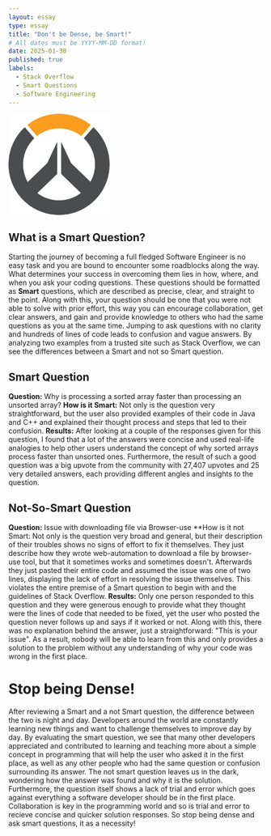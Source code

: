 ```yaml
---
layout: essay
type: essay
title: "Don't be Dense, be Smart!"
# All dates must be YYYY-MM-DD format!
date: 2025-01-30
published: true
labels:
  - Stack Overflow
  - Smart Questions
  - Software Engineering
---
```


<img width="200px" class="rounded float-start pe-4" src="../img/Overwatch_circle_logo.svg.png">

## What is a Smart Question?
Starting the journey of becoming a full fledged Software Engineer is no easy task and you are bound to encounter some roadblocks along the way. What determines your success in overcoming them lies in how, where, and when you ask your coding questions. These questions should be formatted as **Smart** questions, which are described as precise, clear, and straight to the point. Along with this, your question should be one that you were not able to solve with prior effort, this way you can encourage collaboration, get clear answers, and gain and provide knowledge to others who had the same questions as you at the same time. 
Jumping to ask questions with no clarity and hundreds of lines of code leads to confusion and vague answers. By analyzing two examples from a trusted site such as Stack Overflow, we can see the differences between a Smart and not so Smart question.


## Smart Question 
**Question:** Why is processing a sorted array faster than processing an unsorted array?
**How is it Smart:** Not only is the question very straightforward, but the user also provided examples of their code in Java and C++ and explained their thought process and steps that led to their confusion. 
**Results:** After looking at a couple of the responses given for this question, I found that a lot of the answers were concise and used real-life analogies to help other users understand the concept of why sorted arrays process faster than unsorted ones.
Furthermore, the result of such a good question was a big upvote from the community with 27,407 upvotes and 25 very detailed answers, each providing different angles and insights to the question. 


## Not-So-Smart Question
**Question:** Issue with downloading file via Browser-use
**How is it not Smart: Not only is the question very broad and general, but their description of their troubles shows no signs of effort to fix it themselves. They just describe how they wrote web-automation to download a file by browser-use tool, but that it sometimes works and sometimes doesn't. Afterwards they just pasted their entire code and assumed the issue was one of two lines, displaying the lack of effort in resolving the issue themselves. This violates the entire premise of a Smart question to begin with and the guidelines of Stack Overflow.
**Results:** Only one person responded to this question and they were generous enough to provide what they thought were the lines of code that needed to be fixed, yet the user who posted the question never follows up and says if it worked or not. Along with this, there was no explanation behind the answer, just a straightforward: "This is your issue". As a result, nobody will be able to learn from this and only provides a solution to the problem without any understanding of why your code was wrong in the first place.

# Stop being Dense!
After reviewing a Smart and a not Smart question, the difference between the two is night and day. Developers around the world are constantly learning new things and want to challenge themselves to improve day by day. By evaluating the smart question, we see that many other developers appreciated and contributed to learning and teaching more about a simple concept in programming 
that will help the user who asked it in the first place, as well as any other people who had the same question or confusion surrounding its answer. The not smart question leaves us in the dark, wondering how the answer was found and why it is the solution. Furthermore, the question itself shows a lack of trial and error which goes against everything a software developer should be in the first place. 
Collaboration is key in the programming world and so is trial and error to recieve concise and quicker solution responses. So stop being dense and ask smart questions, it as a necessity! 
